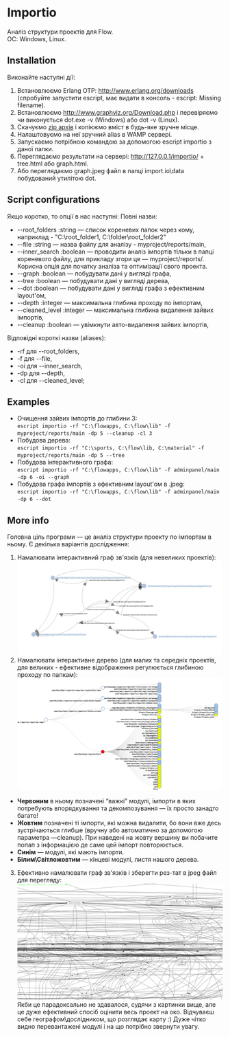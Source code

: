 # Importio
Аналіз структури проектів для Flow.<br>
ОС: Windows, Linux.

## Installation
Виконайте наступні дії:
1. Встановлюємо Erlang OTP: http://www.erlang.org/downloads (спробуйте запустити escript, має видати в консоль - escript: Missing filename).
2. Встановлюємо http://www.graphviz.org/Download.php і перевіряємо чи виконується dot.exe -v (Windows) або dot -v (Linux).
3. Скачуємо [zip архів](https://github.com/Karkunow/import.io/blob/master/import.io.zip) і копіюємо вміст в будь-яке зручне місце.
4. Налаштовуємо на неї зручний alias в WAMP сервері.
5. Запускаємо потрібною командою за допомогою escript importio з даної папки.
6. Переглядаємо результати на сервері:
  http://127.0.0.1/importio/ + tree.html або graph.html.
7. Або переглядаємо graph.jpeg файл в папці import.io\data побудований утилітою dot.

## Script configurations

Якщо коротко, то опції в нас наступні:
Повні назви:
* --root_folders :string — список кореневих папок через кому, наприклад - "C:\root_folder1, C:\folder\root_folder2"
* --file :string —  назва файлу для аналізу - myproject/reports/main, 
* --inner_search :boolean — проводити аналіз імпортів тільки в папці кореневого файлу, для 	прикладу згори це — myproject/reports/. Корисна опція для початку аналіза та оптимізації свого проекта.
* --graph :boolean — побудувати дані у вигляді графа,
* --tree :boolean — побудувати дані у вигляді дерева,
* --dot :boolean — побудувати дані у вигляді графа з ефективним layout'ом,
* --depth :integer — максимальна глибина проходу по імпортам,
* --cleaned_level :integer — максимальна глибина видалення зайвих імпортів,
* --cleanup :boolean — увімкнути авто-видалення зайвих імпортів,

Відповідні короткі назви (aliases):
* -rf для --root_folders,
* -f  для --file,
* -oi для --inner_search,
* -dp для --depth,
* -cl для --cleaned_level;

## Examples

* Очищення зайвих імпортів до глибини 3: <br>`escript importio -rf "C:\flowapps, C:\flow\lib" -f myproject/reports/main -dp 5 --cleanup -cl 3`
* Побудова дерева: <br>`escript importio -rf "C:\sports, C:\flow\lib, C:\material" -f myproject/reports/main -dp 5 --tree`
* Побудова інтерактивного графа: <br>`escript importio -rf "C:\flowapps, C:\flow\lib" -f adminpanel/main -dp 6 -oi --graph`
* Побудова графа імпортів з ефективним layout'ом в .jpeg: <br>`escript importio -rf "C:\flowapps, C:\flow\lib" -f adminpanel/main -dp 6 --dot`

## More info

Головна ціль програми — це аналіз структури проекту по імпортам в ньому. Є декілька варіантів дослідження:
1. Намалювати інтерактивний граф зв'язків (для невеликих проектів):
![Приклад графу](https://github.com/Karkunow/import.io/blob/master/img/1.png)
2. Намалювати інтерактивне дерево (для малих та середніх проектів, для великих - ефективне відображення регулюється глибиною проходу по папкам):
![Приклад дерева](https://github.com/Karkunow/import.io/blob/master/img/2.png)
* **Червоним** в ньому позначені “важкі” модулі, імпорти в яких потребують впорядкування та декомпозування — їх просто занадто багато!
* **Жовтим** позначені ті імпорти, які можна видалити, бо вони вже десь зустрічаються глибше (вручну або автоматично за допомогою параметра —cleanup). При наведені на жовту вершину ви побачите попап з інформацією де саме цей імпорт повторюється.
* **Синім** — модулі, які мають імпорти.
* **Білим\Світложовтим** — кінцеві модулі, листя нашого дерева.

3. Ефективно намалювати граф зв'язків і зберегти рез-тат в jpeg файл для перегляду:
![Приклад Jpeg](https://github.com/Karkunow/import.io/blob/master/img/3.png)
Якби це парадоксально не здавалося, судячи з картинки вище, але це дуже ефективний спосіб оцінити весь проект на око. Відчуваєш себе географом\дослідником, що розглядає карту :) Дуже чітко видно перевантажені модулі і на що потрібно звернути увагу.
